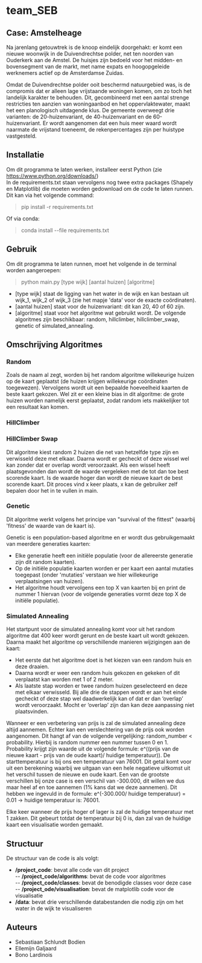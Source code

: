 # team_SEB

## Case: Amstelheage
Na jarenlang getouwtrek is de knoop eindelijk doorgehakt: er komt een nieuwe woonwijk in de Duivendrechtse polder, net ten noorden van Ouderkerk aan de Amstel. De huisjes zijn bedoeld voor het midden- en bovensegment van de markt, met name expats en hoogopgeleide werknemers actief op de Amsterdamse Zuidas.  

Omdat de Duivendrechtse polder ooit beschermd natuurgebied was, is de compromis dat er alleen lage vrijstaande woningen komen, om zo toch het landelijk karakter te behouden. Dit, gecombineerd met een aantal strenge restricties ten aanzien van woningaanbod en het oppervlaktewater, maakt het een planologisch uitdagende klus. De gemeente overweegt drie varianten: de 20-huizenvariant, de 40-huizenvariant en de 60-huizenvariant. Er wordt aangenomen dat een huis meer waard wordt naarmate de vrijstand toeneemt, de rekenpercentages zijn per huistype vastgesteld.

## Installatie
Om dit programma te laten werken, installeer eerst Python (zie https://www.python.org/downloads/)  
In de requirements.txt staan vervolgens nog twee extra packages (Shapely en Matplotlib) die moeten worden gedownload om de code te laten runnen.  
Dit kan via het volgende command:  

> pip install -r requirements.txt

Of via conda:  

> conda install --file requirements.txt


## Gebruik
Om dit programma te laten runnen, moet het volgende in de terminal worden aangeroepen:  

> python main.py [type wijk] [aantal huizen] [algoritme]

- [type wijk] staat de ligging van het water in de wijk en kan bestaan uit wijk_1, wijk_2 of wijk_3 (zie het mapje 'data' voor de exacte coördinaten).
- [aantal huizen] staat voor de huizenvariant: dit kan 20, 40 of 60 zijn.
- [algoritme] staat voor het algoritme wat gebruikt wordt. De volgende algoritmes zijn beschikbaar: random, hillclimber, hillclimber_swap, genetic of simulated_annealing.

## Omschrijving Algoritmes

### Random
Zoals de naam al zegt, worden bij het random algoritme willekeurige huizen op de kaart geplaatst (de huizen krijgen willekeurige coördinaten toegewezen). Vervolgens wordt uit een bepaalde hoeveelheid kaarten de beste kaart gekozen.
Wel zit er een kleine bias in dit algoritme: de grote huizen worden namelijk eerst geplaatst, zodat random iets makkelijker tot een resultaat kan komen.

### HillClimber

### HillClimber Swap
Dit algoritme kiest random 2 huizen die net van hetzelfde type zijn en verwisseld deze met elkaar. Daarna wordt er gecheckt of deze wissel wel kan zonder dat er overlap wordt veroorzaakt. Als een wissel heeft plaatsgevonden dan wordt de waarde vergeleken met de tot dan toe best scorende kaart. Is de waarde hoger dan wordt de nieuwe kaart de best scorende kaart. Dit proces vind x keer plaats, x kan de gebruiker zelf bepalen door het in te vullen in main. 

### Genetic
Dit algoritme werkt volgens het principe van "survival of the fittest" (waarbij 'fitness' de waarde van de kaart is).  

Genetic is een population-based algoritme en er wordt dus gebruikgemaakt van meerdere generaties kaarten: 
- Elke generatie heeft een initiële populatie (voor de allereerste generatie zijn dit random kaarten). 
- Op de initiële populatie kaarten worden er per kaart een aantal mutaties toegepast (onder 'mutaties' verstaan we hier willekeurige verplaatsingen van huizen).
- Het algoritme houdt vervolgens een top X van kaarten bij en print de nummer 1 hiervan (voor de volgende generaties vormt deze top X de initiële populatie).


### Simulated Annealing
Het startpunt voor de simulated annealing komt voor uit het random algoritme dat 400 keer wordt gerunt en de beste kaart uit wordt gekozen. Daarna maakt het algoritme op verschillende manieren wijzigingen aan de kaart:
- Het eerste dat het algoritme doet is het kiezen van een random huis en deze draaien. 
- Daarna wordt er weer een random huis gekozen en gekeken of dit verplaatst kan worden met 1 of 2 meter.
- Als laatste stap worden er twee random huizen geselecteerd en deze met elkaar verwisseld. 
Bij alle drie de stappen wordt er aan het einde gecheckt of deze stap wel daadwerkelijk kan of dat er dan ‘overlap’ wordt veroorzaakt. Mocht er ‘overlap’ zijn dan kan deze aanpassing niet plaatsvinden. 

Wanneer er een verbetering van prijs is zal de simulated annealing deze altijd aannemen. Echter kan een verslechtering van de prijs ook worden aangenomen. Dit hangt af van de volgende vergelijking: random_number < probability. Hierbij is random nummer een nummer tussen 0 en 1. Probability krijgt zijn waarde uit de volgende formule: 
e^((prijs van de nieuwe kaart - prijs van de oude kaart)/ huidige temperatuur)).
De starttemperatuur is bij ons een temperatuur van 76001. Dit getal komt voor uit een berekening waarbij we uitgaan van een hele negatieve uitkomst uit het verschil tussen de nieuwe en oude kaart. Een van de grootste verschillen bij onze case is een verschil van -300.000, dit willen we dus maar heel af en toe aannemen (1% kans dat we deze aannemen). Dit hebben we ingevuld in de formule: 
e^(-300.000/ huidige temperatuur) = 0.01 → huidige temperatuur is: 76001. 

Elke keer wanneer de prijs hoger of lager is zal de huidige temperatuur met 1 zakken. Dit gebeurt totdat de temperatuur bij 0 is, dan zal van de huidige kaart een visualisatie worden gemaakt.

## Structuur
De structuur van de code is als volgt:

- **/project_code**: bevat alle code van dit project  
-- **/project_code/algorithms**: bevat de code voor algoritmes  
-- **/project_code/classes**: bevat de benodigde classes voor deze case  
-- **/project_ode/visualisation**: bevat de matplotlib code voor de visualisatie  
- **/data**: bevat drie verschillende databestanden die nodig zijn om het water in de wijk te visualiseren

## Auteurs 
- Sebastiaan Schlundt Bodien
- Ellemijn Galjaard
- Bono Lardinois






